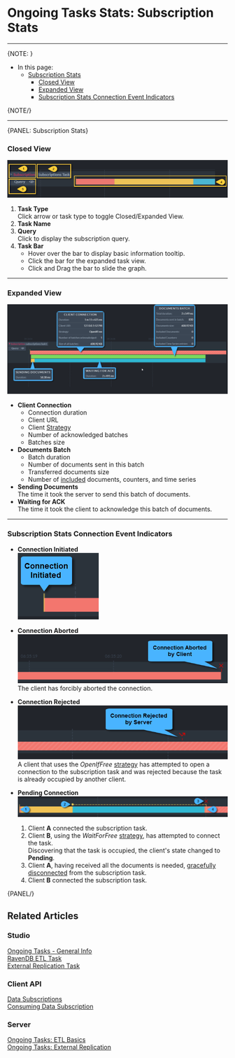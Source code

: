 ﻿# Ongoing Tasks Stats: Subscription Stats
---

{NOTE: }

* In this page:  
     * [Subscription Stats](../../../../studio/database/stats/ongoing-tasks-stats/subscription-stats#subscription-stats)  
        * [Closed View](../../../../studio/database/stats/ongoing-tasks-stats/subscription-stats#closed-view)  
        * [Expanded View](../../../../studio/database/stats/ongoing-tasks-stats/subscription-stats#expanded-view)  
        * [Subscription Stats Connection Event Indicators](../../../../studio/database/stats/ongoing-tasks-stats/subscription-stats#subscription-stats-connection-event-indicators)  

{NOTE/}

---

{PANEL: Subscription Stats}

### Closed View

![Subscription Stats Closed View](images/stats-view-11-data-subscription-closed-view.png "Subscription Stats Closed View")

1. **Task Type**  
   Click arrow or task type to toggle Closed/Expanded View.  
2. **Task Name**  
3. **Query**  
   Click to display the subscription query.  
4. **Task Bar**  
    * Hover over the bar to display basic information tooltip.  
    * Click the bar for the expanded task view.  
    * Click and Drag the bar to slide the graph.  

---

### Expanded View

![Subscription Stats Expanded View](images/stats-view-12-data-subscription-expanded-view.png "Subscription Stats Expanded View")

* **Client Connection**  
   * Connection duration  
   * Client URL  
   * Client [Strategy](../../../../client-api/data-subscriptions/consumption/how-to-consume-data-subscription#worker-interplay)  
   * Number of acknowledged batches  
   * Batches size  
* **Documents Batch**  
   * Batch duration  
   * Number of documents sent in this batch  
   * Transferred documents size  
   * Number of [included](../../../../client-api/data-subscriptions/creation/examples#create-subscription-with-include-statement) 
     documents, counters, and time series  
* **Sending Documents**  
  The time it took the server to send this batch of documents.  
* **Waiting for ACK**  
  The time it took the client to acknowledge this batch of documents.  

---

### Subscription Stats Connection Event Indicators

* **Connection Initiated**  
  ![Connnection Initiated](images/stats-view-connection-initiated.png "Connnection Initiated")  

* **Connection Aborted**  
  ![Forcibly-Aborted Connnection](images/stats-view-forcibly-aborted-connection.png "Forcibly-Aborted Connnection")  
  The client has forcibly aborted the connection.  

* **Connection Rejected**  
  ![Rejected Connnection](images/stats-view-rejected-connection.png "Rejected Connnection Explained")  
  A client that uses the *OpenIfFree* [strategy](../../../../client-api/data-subscriptions/consumption/how-to-consume-data-subscription#worker-interplay) 
  has attempted to open a connection to the subscription task and was rejected 
  because the task is already occupied by another client.  

* **Pending Connection**  
  ![Pending Connnection](images/stats-view-pending-connection.png "Pending Connnection")  
  
  1. Client **A** connected the subscription task.  
  2. Client **B**, using the *WaitForFree* [strategy](../../../../client-api/data-subscriptions/consumption/how-to-consume-data-subscription#worker-interplay), 
     has attempted to connect the task.  
     Discovering that the task is occupied, the client's state changed to **Pending**.  
  3. Client **A**, having received all the documents is needed, [gracefully disconnected](../../../../client-api/data-subscriptions/consumption/examples#subscription-that-ends-when-no-documents-left) 
     from the subscription task.  
  4. Client **B** connected the subscription task.  

{PANEL/}


## Related Articles  

### Studio  
[Ongoing Tasks - General Info](../../../../studio/database/tasks/ongoing-tasks/general-info)  
[RavenDB ETL Task](../../../../studio/database/tasks/ongoing-tasks/ravendb-etl-task)  
[External Replication Task](../../../../studio/database/tasks/ongoing-tasks/external-replication-task)  
### Client API  
[Data Subscriptions](../../../../client-api/data-subscriptions/what-are-data-subscriptions)  
[Consuming Data Subscription](../../../../client-api/data-subscriptions/consumption/how-to-consume-data-subscription)  

### Server  
[Ongoing Tasks: ETL Basics](../../../../server/ongoing-tasks/etl/basics#ongoing-tasks-etl-basics)  
[Ongoing Tasks: External Replication](../../../../server/ongoing-tasks/external-replication)  
